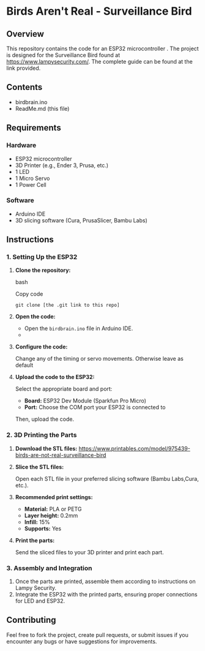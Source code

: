 # Birds Aren't Real - Surveillance Bird

## Overview

This repository contains the code for an ESP32 microcontroller . The project is designed for the Surveillance Bird found at https://www.lampysecurity.com/. The complete guide can be found at the link provided.

## Contents

-   birdbrain.ino
-  ReadMe.md (this file)

## Requirements

### Hardware

-   ESP32 microcontroller
-   3D Printer (e.g., Ender 3, Prusa, etc.)
-   1 LED
-   1 Micro Servo
-  1 Power Cell

### Software

-   Arduino IDE
-   3D slicing software (Cura, PrusaSlicer, Bambu Labs)

## Instructions

### 1. Setting Up the ESP32

1.  **Clone the repository:**
    
    bash
    
    Copy code
    
    `git clone [the .git link to this repo]`
    
2.  **Open the code:**
    
    -   Open the `birdbrain.ino` file in Arduino IDE.
    - 
3.  **Configure the code:**
    
    Change any of the timing or servo movements. Otherwise leave as default
    
5.  **Upload the code to the ESP32:**
    
    Select the appropriate board and port:
    
    -   **Board:** ESP32 Dev Module (Sparkfun Pro Micro) 
    -   **Port:** Choose the COM port your ESP32 is connected to
    
    Then, upload the code.
    

### 2. 3D Printing the Parts

1.  **Download  the STL files:**
    https://www.printables.com/model/975439-birds-are-not-real-surveillance-bird
    
2.  **Slice the STL files:**
    
    Open each STL file in your preferred slicing software (Bambu Labs,Cura, etc.).
    
3.  **Recommended print settings:**
    
    -   **Material:** PLA or PETG
    -   **Layer height:** 0.2mm
    -   **Infill:** 15%
    -   **Supports:** Yes
4.  **Print the parts:**
    
    Send the sliced files to your 3D printer and print each part.
    

### 3. Assembly and Integration

1.  Once the parts are printed, assemble them according to instructions on Lampy Security.
2.  Integrate the ESP32 with the printed parts, ensuring proper connections for LED and ESP32.

## Contributing

Feel free to fork the project, create pull requests, or submit issues if you encounter any bugs or have suggestions for improvements.
